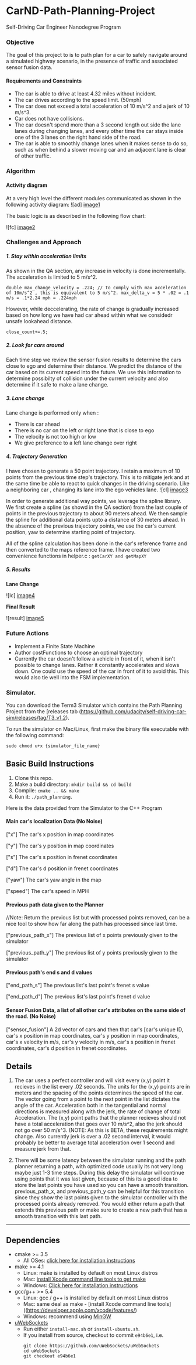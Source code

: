 # CarND-Path-Planning-Project
Self-Driving Car Engineer Nanodegree Program

[//]: # (Image References)

[image1]: ./images/activitydiagram.png "Activity diagram"
[image2]: ./images/flowcart.png "Flowchart"
[image3]: ./images/changeintolane.png "changeinto"
[image4]: ./images/lanechange.png "lc"
[image5]: ./images/final.png "result"

### Objective

The goal of this project to is to path plan for a car to safely navigate around a simulated highway scenario, in the presence of traffic and associated sensor fusion data.

#### Requirements and Constraints
* The car is able to drive at least 4.32 miles without incident.
* The car drives according to the speed limit. (50mph)
* The car does not exceed a total acceleration of 10 m/s^2 and a jerk of 10 m/s^3.
* Car does not have collisions.
* The car doesn't spend more than a 3 second length out side the lane lanes during changing lanes, and every other time the car stays inside one of the 3 lanes on the right hand side of the road.
* The car is able to smoothly change lanes when it makes sense to do so, such as when behind a slower moving car and an adjacent lane is clear of other traffic.

### Algorithm

#### Activity diagram
At a very high level the different modules communicated as shown in the following activity diagram:
![ad] [image1]   

The basic logic is as described in the following flow chart:  

![fc] [image2]

### Challenges and Approach

##### 1. Stay within acceleration limits    
As shown in the QA section, any increase in velocity is done incrementally. The acceleration is limited to 5 m/s^2.

```double max_change_velocity = .224; // To comply with max acceleration of 10m/s^2 , this is equivalent to 5 m/s^2. max_delta_v = 5 * .02 = .1 m/s = .1*2.24 mph = .224mph```        

However, while deccelerating, the rate of change is gradually increased based on how long we have had car ahead within what we considedr unsafe lookahead distance.

```close_count+=.5;```

##### 2. Look for cars around

Each time step we review the sensor fusion results to determine the cars close to ego and determine their distance.
We predict the distance of the car based on its current speed into the future.
We use this information to determine possibilty of collision under the current velocity and also determine if it safe to make a lane change.

##### 3. Lane change

Lane change is performed only when :
* There is car ahead
* There is no car on the left or right lane that is close to ego
* The velocity is not too high or low
* We give preference to a left lane change over right

##### 4. Trajectory Generation

I have chosen to generate a 50 point trajectory.
I retain a maximum of 10 points from the previous time step's trajectory. This is to mitigate jerk and at the same time be able to react to quick changes in the driving scenario. Like a neighboring car , changing its lane into the ego vehicles lane.
![cl] [image3]
 
In order to generate additional way points, we leverage the spline library. 
We first create a spline (as showd in the QA section) from the last couple of points in the previous trajectory to about 90 meters ahead.
We then sample the spline for additional data points upto a distance of 30 meters ahead.
In the absence of the previous trajectory points, we use the car's current position, yaw to determine starting point of trajectory.

All of the spline calculation has been done in the car's reference frame and then converted to the maps reference frame. 
I have created two convenience functions in helper.c : ```getCarXY and getMapXY```


##### 5. Results
**Lane Change**

![lc] [image4]

**Final Result**

![result] [image5]


### Future Actions

* Implement a Finite State Machine
* Author costFunctions to choose an optimal trajectory
* Currently the car doesn't follow a vehicle in front of it, when it isn't possible to change lanes. Rather it constantly accelerates and slows down. One could use the speed of the car in front of it to avoid this. This would also tie well into the FSM implementation. 
   
### Simulator.
You can download the Term3 Simulator which contains the Path Planning Project from the [releases tab (https://github.com/udacity/self-driving-car-sim/releases/tag/T3_v1.2).  

To run the simulator on Mac/Linux, first make the binary file executable with the following command:
```shell
sudo chmod u+x {simulator_file_name}
```

## Basic Build Instructions

1. Clone this repo.
2. Make a build directory: `mkdir build && cd build`
3. Compile: `cmake .. && make`
4. Run it: `./path_planning`.

Here is the data provided from the Simulator to the C++ Program

#### Main car's localization Data (No Noise)

["x"] The car's x position in map coordinates

["y"] The car's y position in map coordinates

["s"] The car's s position in frenet coordinates

["d"] The car's d position in frenet coordinates

["yaw"] The car's yaw angle in the map

["speed"] The car's speed in MPH

#### Previous path data given to the Planner

//Note: Return the previous list but with processed points removed, can be a nice tool to show how far along
the path has processed since last time. 

["previous_path_x"] The previous list of x points previously given to the simulator

["previous_path_y"] The previous list of y points previously given to the simulator

#### Previous path's end s and d values 

["end_path_s"] The previous list's last point's frenet s value

["end_path_d"] The previous list's last point's frenet d value

#### Sensor Fusion Data, a list of all other car's attributes on the same side of the road. (No Noise)

["sensor_fusion"] A 2d vector of cars and then that car's [car's unique ID, car's x position in map coordinates, car's y position in map coordinates, car's x velocity in m/s, car's y velocity in m/s, car's s position in frenet coordinates, car's d position in frenet coordinates. 

## Details

1. The car uses a perfect controller and will visit every (x,y) point it recieves in the list every .02 seconds. The units for the (x,y) points are in meters and the spacing of the points determines the speed of the car. The vector going from a point to the next point in the list dictates the angle of the car. Acceleration both in the tangential and normal directions is measured along with the jerk, the rate of change of total Acceleration. The (x,y) point paths that the planner recieves should not have a total acceleration that goes over 10 m/s^2, also the jerk should not go over 50 m/s^3. (NOTE: As this is BETA, these requirements might change. Also currently jerk is over a .02 second interval, it would probably be better to average total acceleration over 1 second and measure jerk from that.

2. There will be some latency between the simulator running and the path planner returning a path, with optimized code usually its not very long maybe just 1-3 time steps. During this delay the simulator will continue using points that it was last given, because of this its a good idea to store the last points you have used so you can have a smooth transition. previous_path_x, and previous_path_y can be helpful for this transition since they show the last points given to the simulator controller with the processed points already removed. You would either return a path that extends this previous path or make sure to create a new path that has a smooth transition with this last path.

---

## Dependencies

* cmake >= 3.5
  * All OSes: [click here for installation instructions](https://cmake.org/install/)
* make >= 4.1
  * Linux: make is installed by default on most Linux distros
  * Mac: [install Xcode command line tools to get make](https://developer.apple.com/xcode/features/)
  * Windows: [Click here for installation instructions](http://gnuwin32.sourceforge.net/packages/make.htm)
* gcc/g++ >= 5.4
  * Linux: gcc / g++ is installed by default on most Linux distros
  * Mac: same deal as make - [install Xcode command line tools]((https://developer.apple.com/xcode/features/)
  * Windows: recommend using [MinGW](http://www.mingw.org/)
* [uWebSockets](https://github.com/uWebSockets/uWebSockets)
  * Run either `install-mac.sh` or `install-ubuntu.sh`.
  * If you install from source, checkout to commit `e94b6e1`, i.e.
    ```
    git clone https://github.com/uWebSockets/uWebSockets 
    cd uWebSockets
    git checkout e94b6e1
    ```
